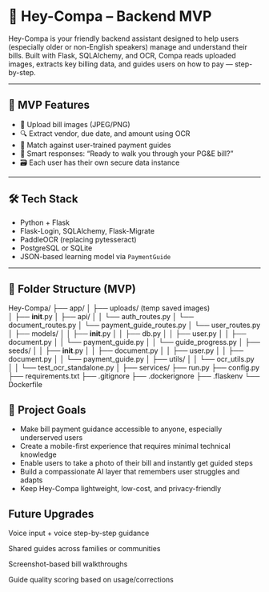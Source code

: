 # 🧠 Hey-Compa – Backend MVP

Hey-Compa is your friendly backend assistant designed to help users (especially older or non-English speakers) manage and understand their bills. Built with Flask, SQLAlchemy, and OCR, Compa reads uploaded images, extracts key billing data, and guides users on how to pay — step-by-step.

---

## 🚀 MVP Features

- 🧾 Upload bill images (JPEG/PNG)
- 🔍 Extract vendor, due date, and amount using OCR
- 🧠 Match against user-trained payment guides
- 💬 Smart responses: “Ready to walk you through your PG&E bill?”
- 🗃️ Each user has their own secure data instance

---

## 🛠️ Tech Stack

- Python + Flask
- Flask-Login, SQLAlchemy, Flask-Migrate
- PaddleOCR (replacing pytesseract)
- PostgreSQL or SQLite
- JSON-based learning model via `PaymentGuide`

---

## 📁 Folder Structure (MVP)

Hey-Compa/
├── app/
│   ├── uploads/ (temp saved images)    
│   ├── __init__.py
│   ├── api/
│   │   └── auth_routes.py
│       └── document_routes.py
│       └── payment_guide_routes.py
│       └── user_routes.py
│   ├── models/
│   │   ├── __init__.py
│   │   ├── db.py
│   │   ├── user.py
│   │   ├── document.py
│   │   └── payment_guide.py
│   │   └── guide_progress.py
│   ├── seeds/
│   │   ├── __init__.py
│   │   ├── document.py
│   │   ├── user.py
│   │   ├── document.py
│   │   └── payment_guide.py
│   ├── utils/
│   │   └── ocr_utils.py
│   │   └── test_ocr_standalone.py
│   ├── services/
├── run.py
├── config.py
├── requirements.txt
├── .gitignore
├── .dockerignore
├── .flaskenv
└── Dockerfile

## 📌 Project Goals
- Make bill payment guidance accessible to anyone, especially underserved users
- Create a mobile-first experience that requires minimal technical knowledge
- Enable users to take a photo of their bill and instantly get guided steps
- Build a compassionate AI layer that remembers user struggles and adapts
- Keep Hey-Compa lightweight, low-cost, and privacy-friendly


## Future Upgrades

Voice input + voice step-by-step guidance

Shared guides across families or communities

Screenshot-based bill walkthroughs

Guide quality scoring based on usage/corrections
## 
